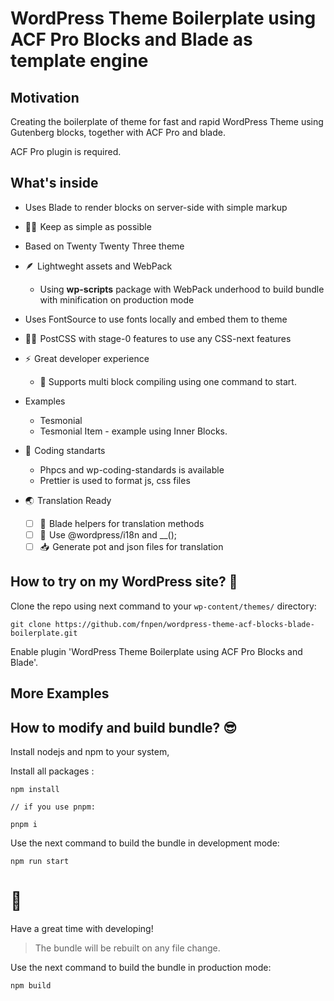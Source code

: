 

# WordPress Theme Boilerplate using ACF Pro Blocks and Blade as template engine

## Motivation

Creating the boilerplate of theme for fast and rapid WordPress Theme using Gutenberg blocks, together with ACF Pro and blade.

ACF Pro plugin is required.

## What's inside

* Uses Blade to render blocks on server-side with simple markup

* 🤹🏻  Keep as simple as possible

* Based on Twenty Twenty Three theme

* 🪶  Lightweght assets and WebPack
	* Using **wp-scripts** package with WebPack underhood to build bundle with minification on production mode

* Uses FontSource to use fonts locally and embed them to theme

* 🧑‍🎨  PostCSS with stage-0 features to use any CSS-next features

* ⚡  Great developer experience
	* 🚀 Supports multi block compiling using one command to start.

* Examples
	* Tesmonial
	* Tesmonial Item - example using Inner Blocks.

* 🔬  Coding standarts
	* Phpcs and wp-coding-standards is available
	* Prettier is used to format js, css files

* 🌏  Translation Ready
	* [ ] 📝  Blade helpers for translation methods
	* [ ] 📝  Use @wordpress/i18n and __();
	* [ ] 📥  Generate pot and json files for translation

## How to try on my WordPress site? 🤔 

Clone the repo using next command to your `wp-content/themes/` directory:

```
git clone https://github.com/fnpen/wordpress-theme-acf-blocks-blade-boilerplate.git
```

Enable plugin 'WordPress Theme Boilerplate using ACF Pro Blocks and Blade'.

## More Examples



## How to modify and build bundle? 😎 

Install nodejs and npm to your system,

Install all packages :

```
npm install

// if you use pnpm:

pnpm i
```

Use the next command to build the bundle in development mode:

```
npm run start
```

# 🥳 

Have a great time with developing!

> The bundle will be rebuilt on any file change.

Use the next command to build the bundle in production mode:

```
npm build
```
